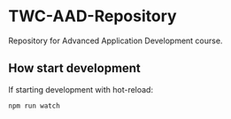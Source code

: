 # TWC-AAD-Repository
Repository for Advanced Application Development course. 

## How start development

If starting development with hot-reload:

`npm run watch`
